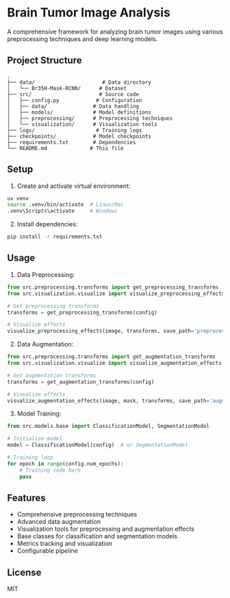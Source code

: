 # Brain Tumor Image Analysis

A comprehensive framework for analyzing brain tumor images using various preprocessing techniques and deep learning models.

## Project Structure

```
.
├── data/                      # Data directory
│   └── Br35H-Mask-RCNN/      # Dataset
├── src/                      # Source code
│   ├── config.py            # Configuration
│   ├── data/               # Data handling
│   ├── models/             # Model definitions
│   ├── preprocessing/      # Preprocessing techniques
│   └── visualization/      # Visualization tools
├── logs/                    # Training logs
├── checkpoints/            # Model checkpoints
├── requirements.txt        # Dependencies
└── README.md              # This file
```

## Setup

1. Create and activate virtual environment:
```bash
uv venv
source .venv/bin/activate  # Linux/Mac
.venv\Scripts\activate     # Windows
```

2. Install dependencies:
```bash
pip install -r requirements.txt
```

## Usage

1. Data Preprocessing:
```python
from src.preprocessing.transforms import get_preprocessing_transforms
from src.visualization.visualize import visualize_preprocessing_effects

# Get preprocessing transforms
transforms = get_preprocessing_transforms(config)

# Visualize effects
visualize_preprocessing_effects(image, transforms, save_path='preprocessing_effects.png')
```

2. Data Augmentation:
```python
from src.preprocessing.transforms import get_augmentation_transforms
from src.visualization.visualize import visualize_augmentation_effects

# Get augmentation transforms
transforms = get_augmentation_transforms(config)

# Visualize effects
visualize_augmentation_effects(image, mask, transforms, save_path='augmentation_effects.png')
```

3. Model Training:
```python
from src.models.base import ClassificationModel, SegmentationModel

# Initialize model
model = ClassificationModel(config)  # or SegmentationModel

# Training loop
for epoch in range(config.num_epochs):
    # Training code here
    pass
```

## Features

- Comprehensive preprocessing techniques
- Advanced data augmentation
- Visualization tools for preprocessing and augmentation effects
- Base classes for classification and segmentation models
- Metrics tracking and visualization
- Configurable pipeline

## License

MIT 